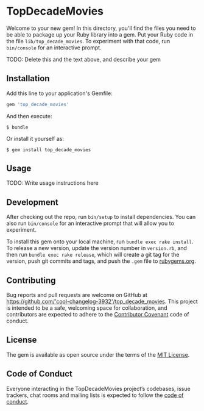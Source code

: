 # TopDecadeMovies

Welcome to your new gem! In this directory, you'll find the files you need to be able to package up your Ruby library into a gem. Put your Ruby code in the file `lib/top_decade_movies`. To experiment with that code, run `bin/console` for an interactive prompt.

TODO: Delete this and the text above, and describe your gem

## Installation

Add this line to your application's Gemfile:

```ruby
gem 'top_decade_movies'
```

And then execute:

    $ bundle

Or install it yourself as:

    $ gem install top_decade_movies

## Usage

TODO: Write usage instructions here

## Development

After checking out the repo, run `bin/setup` to install dependencies. You can also run `bin/console` for an interactive prompt that will allow you to experiment.

To install this gem onto your local machine, run `bundle exec rake install`. To release a new version, update the version number in `version.rb`, and then run `bundle exec rake release`, which will create a git tag for the version, push git commits and tags, and push the `.gem` file to [rubygems.org](https://rubygems.org).

## Contributing

Bug reports and pull requests are welcome on GitHub at https://github.com/'cool-changelog-3932'/top_decade_movies. This project is intended to be a safe, welcoming space for collaboration, and contributors are expected to adhere to the [Contributor Covenant](http://contributor-covenant.org) code of conduct.

## License

The gem is available as open source under the terms of the [MIT License](https://opensource.org/licenses/MIT).

## Code of Conduct

Everyone interacting in the TopDecadeMovies project’s codebases, issue trackers, chat rooms and mailing lists is expected to follow the [code of conduct](https://github.com/'cool-changelog-3932'/top_decade_movies/blob/master/CODE_OF_CONDUCT.md).
